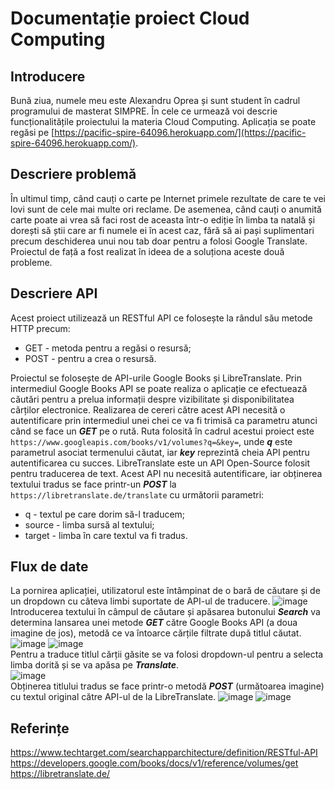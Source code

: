 # Documentație proiect Cloud Computing

## Introducere

Bună ziua, numele meu este Alexandru Oprea și sunt student în cadrul programului de masterat SIMPRE. În cele ce urmează voi descrie funcționalitățile proiectului la materia Cloud Computing. Aplicația se poate regăsi pe [https://pacific-spire-64096.herokuapp.com/](https://pacific-spire-64096.herokuapp.com/). 

## Descriere problemă

În ultimul timp, când cauți o carte pe Internet primele rezultate de care te vei lovi sunt de cele mai multe ori reclame. De asemenea, când cauți o anumită carte poate ai vrea să faci rost de aceasta într-o ediție în limba ta natală și dorești să știi care ar fi numele ei în acest caz, fără să ai pași suplimentari precum deschiderea unui nou tab doar pentru a folosi Google Translate. Proiectul de față a fost realizat în ideea de a soluționa aceste două probleme.

## Descriere API

Acest proiect utilizează un RESTful API ce folosește la rândul său metode HTTP precum:
- GET - metoda pentru a regăsi o resursă;
- POST - pentru a crea o resursă.

Proiectul se folosește de API-urile Google Books și LibreTranslate.
Prin intermediul Google Books API se poate realiza o aplicație ce efectuează căutări pentru a prelua informații despre vizibilitate și disponibilitatea cărților electronice. Realizarea de cereri către acest API necesită o autentificare prin intermediul unei chei ce va fi trimisă ca parametru atunci când se face un ***GET*** pe o rută. Ruta folosită în cadrul acestui proiect este `https://www.googleapis.com/books/v1/volumes?q=&key=`, unde ***q*** este parametrul asociat termenului căutat, iar ***key*** reprezintă cheia API pentru autentificarea cu succes.
LibreTranslate este un API Open-Source folosit pentru traducerea de text. Acest API nu necesită autentificare, iar obținerea textului tradus se face printr-un ***POST*** la `https://libretranslate.de/translate` cu următorii parametri:
- q - textul pe care dorim să-l traducem;
- source - limba sursă al textului;
- target - limba în care textul va fi tradus.

## Flux de date

La pornirea aplicației, utilizatorul este întâmpinat de o bară de căutare și de un dropdown cu câteva limbi suportate de API-ul de traducere.
![image](https://user-images.githubusercontent.com/72127941/168464792-65a3e184-d01f-4bcb-b891-db37f4ce8820.png)  
Introducerea textului în câmpul de căutare și apăsarea butonului ***Search*** va determina lansarea unei metode ***GET*** către Google Books API (a doua imagine de jos), metodă ce va întoarce cărțile filtrate după titlul căutat.
![image](https://user-images.githubusercontent.com/72127941/168465040-7fdfde5a-2267-45c1-b9ec-c2953d8306f2.png)
![image](https://user-images.githubusercontent.com/72127941/168465129-2596f000-1b74-40bd-9a02-83009fa06ff7.png)  
Pentru a traduce titlul cărții găsite se va folosi dropdown-ul pentru a selecta limba dorită și se va apăsa pe ***Translate***.  
![image](https://user-images.githubusercontent.com/72127941/168465253-633b68c9-2aec-49bc-b2e9-a124ed20b18b.png)  
Obținerea titlului tradus se face printr-o metodă ***POST*** (următoarea imagine) cu textul original către API-ul de la LibreTranslate.
![image](https://user-images.githubusercontent.com/72127941/168465607-2865ee2b-36fb-4acb-b020-900e75459d32.png)
![image](https://user-images.githubusercontent.com/72127941/168465662-48bfe6c7-464f-4ae0-a754-e2ea1b208e15.png)  

## Referințe
https://www.techtarget.com/searchapparchitecture/definition/RESTful-API  
https://developers.google.com/books/docs/v1/reference/volumes/get  
https://libretranslate.de/  

